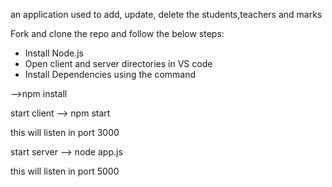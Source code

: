 an application used to add, update, delete the students,teachers and marks 


Fork and clone the repo and follow the below steps:

- Install Node.js
- Open client and server directories in VS code
- Install Dependencies using the command

-->npm install

start client 
--> npm start 

this will listen in port 3000


start server
--> node app.js

this will listen in port 5000

